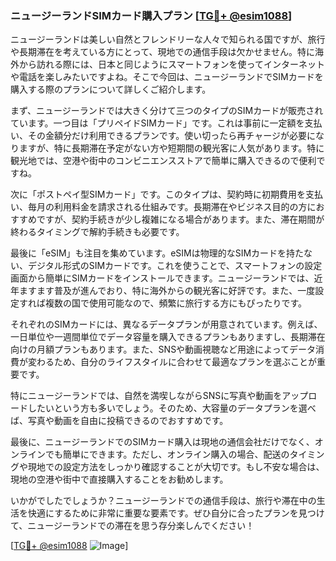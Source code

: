 ### ニュージーランドSIMカード購入プラン [[TG💪+ @esim1088](https://t.me/s/esim1088)]

ニュージーランドは美しい自然とフレンドリーな人々で知られる国ですが、旅行や長期滞在を考えている方にとって、現地での通信手段は欠かせません。特に海外から訪れる際には、日本と同じようにスマートフォンを使ってインターネットや電話を楽しみたいですよね。そこで今回は、ニュージーランドでSIMカードを購入する際のプランについて詳しくご紹介します。

まず、ニュージーランドでは大きく分けて三つのタイプのSIMカードが販売されています。一つ目は「プリペイドSIMカード」です。これは事前に一定額を支払い、その金額分だけ利用できるプランです。使い切ったら再チャージが必要になりますが、特に長期滞在予定がない方や短期間の観光客に人気があります。特に観光地では、空港や街中のコンビニエンスストアで簡単に購入できるので便利ですね。

次に「ポストペイ型SIMカード」です。このタイプは、契約時に初期費用を支払い、毎月の利用料金を請求される仕組みです。長期滞在やビジネス目的の方におすすめですが、契約手続きが少し複雑になる場合があります。また、滞在期間が終わるタイミングで解約手続きも必要です。

最後に「eSIM」も注目を集めています。eSIMは物理的なSIMカードを持たない、デジタル形式のSIMカードです。これを使うことで、スマートフォンの設定画面から簡単にSIMカードをインストールできます。ニュージーランドでは、近年ますます普及が進んでおり、特に海外からの観光客に好評です。また、一度設定すれば複数の国で使用可能なので、頻繁に旅行する方にもぴったりです。

それぞれのSIMカードには、異なるデータプランが用意されています。例えば、一日単位や一週間単位でデータ容量を購入できるプランもありますし、長期滞在向けの月額プランもあります。また、SNSや動画視聴など用途によってデータ消費が変わるため、自分のライフスタイルに合わせて最適なプランを選ぶことが重要です。

特にニュージーランドでは、自然を満喫しながらSNSに写真や動画をアップロードしたいという方も多いでしょう。そのため、大容量のデータプランを選べば、写真や動画を自由に投稿できるのでおすすめです。

最後に、ニュージーランドでのSIMカード購入は現地の通信会社だけでなく、オンラインでも簡単にできます。ただし、オンライン購入の場合、配送のタイミングや現地での設定方法をしっかり確認することが大切です。もし不安な場合は、現地の空港や街中で直接購入することをお勧めします。

いかがでしたでしょうか？ニュージーランドでの通信手段は、旅行や滞在中の生活を快適にするために非常に重要な要素です。ぜひ自分に合ったプランを見つけて、ニュージーランドでの滞在を思う存分楽しんでください！

[[TG💪+ @esim1088](https://t.me/s/esim1088) ![Image](https://i.postimg.cc/Y0z9fWf4/image.png)]